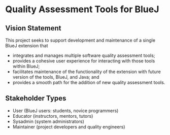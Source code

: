 # Quality Assessment Tools for BlueJ


## Vision Statement

This project seeks to support development and maintenance of a single BlueJ extension that
- integrates and manages multiple software quality assessment tools;
- provides a cohesive user experience for interacting with those tools within BlueJ;
- facilitates maintenance of the functionality of the extension with future version of the tools, BlueJ, and Java; and
- provides a smooth path for the addition of new quality assessment tools.


## Stakeholder Types

*   User (BlueJ users: students, novice programmers)
*   Educator (instructors, mentors, tutors)
*   Sysadmin (system administrators)
*   Maintainer (project developers and quality engineers)
